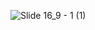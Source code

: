 ![Slide 16_9 - 1 (1)](https://user-images.githubusercontent.com/24560160/223464736-7c3dddd6-028e-49ad-9150-0a3ac5e7fe35.png)
